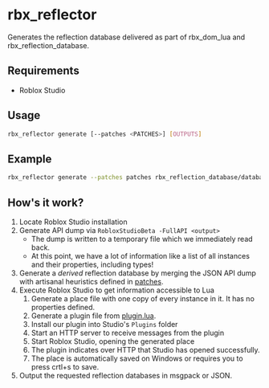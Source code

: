 # rbx_reflector
Generates the reflection database delivered as part of rbx_dom_lua and rbx_reflection_database.

## Requirements
* Roblox Studio

## Usage
```bash
rbx_reflector generate [--patches <PATCHES>] [OUTPUTS]
```

## Example
```bash
rbx_reflector generate --patches patches rbx_reflection_database/database.msgpack rbx_dom_lua/src/database.json
```

## How's it work?
1. Locate Roblox Studio installation
2. Generate API dump via `RobloxStudioBeta -FullAPI <output>`
	- The dump is written to a temporary file which we immediately read back.
	- At this point, we have a lot of information like a list of all instances and their properties, including types!
3. Generate a _derived_ reflection database by merging the JSON API dump with artisanal heuristics defined in [patches](patches).
4. Execute Roblox Studio to get information accessible to Lua
	1. Generate a place file with one copy of every instance in it. It has no properties defined.
	2. Generate a plugin file from [plugin.lua](plugin.lua).
	3. Install our plugin into Studio's `Plugins` folder
	4. Start an HTTP server to receive messages from the plugin
	5. Start Roblox Studio, opening the generated place
	6. The plugin indicates over HTTP that Studio has opened successfully.
    7. The place is automatically saved on Windows or requires you to press crtl+s to save.
5. Output the requested reflection databases in msgpack or JSON.